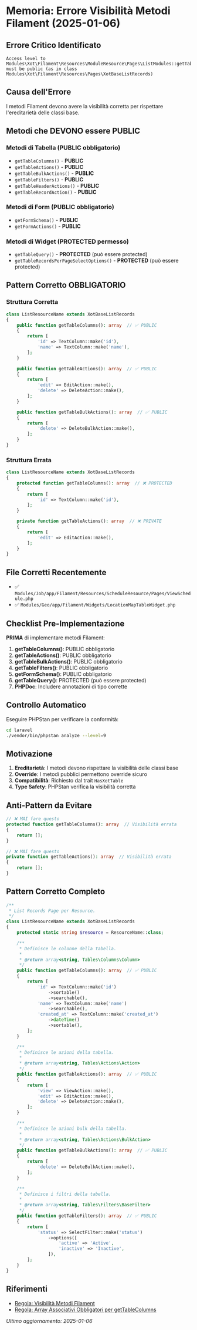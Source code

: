 # Memoria: Errore Visibilità Metodi Filament (2025-01-06)

## Errore Critico Identificato
```
Access level to Modules\Xot\Filament\Resources\ModuleResource\Pages\ListModules::getTableBulkActions() must be public (as in class Modules\Xot\Filament\Resources\Pages\XotBaseListRecords)
```

## Causa dell'Errore
I metodi Filament devono avere la visibilità corretta per rispettare l'ereditarietà delle classi base.

## Metodi che DEVONO essere PUBLIC

### Metodi di Tabella (PUBLIC obbligatorio)
- `getTableColumns()` - **PUBLIC**
- `getTableActions()` - **PUBLIC**
- `getTableBulkActions()` - **PUBLIC**
- `getTableFilters()` - **PUBLIC**
- `getTableHeaderActions()` - **PUBLIC**
- `getTableRecordAction()` - **PUBLIC**

### Metodi di Form (PUBLIC obbligatorio)
- `getFormSchema()` - **PUBLIC**
- `getFormActions()` - **PUBLIC**

### Metodi di Widget (PROTECTED permesso)
- `getTableQuery()` - **PROTECTED** (può essere protected)
- `getTableRecordsPerPageSelectOptions()` - **PROTECTED** (può essere protected)

## Pattern Corretto OBBLIGATORIO

### Struttura Corretta
```php
class ListResourceName extends XotBaseListRecords
{
    public function getTableColumns(): array  // ✅ PUBLIC
    {
        return [
            'id' => TextColumn::make('id'),
            'name' => TextColumn::make('name'),
        ];
    }

    public function getTableActions(): array  // ✅ PUBLIC
    {
        return [
            'edit' => EditAction::make(),
            'delete' => DeleteAction::make(),
        ];
    }

    public function getTableBulkActions(): array  // ✅ PUBLIC
    {
        return [
            'delete' => DeleteBulkAction::make(),
        ];
    }
}
```

### Struttura Errata
```php
class ListResourceName extends XotBaseListRecords
{
    protected function getTableColumns(): array  // ❌ PROTECTED
    {
        return [
            'id' => TextColumn::make('id'),
        ];
    }

    private function getTableActions(): array  // ❌ PRIVATE
    {
        return [
            'edit' => EditAction::make(),
        ];
    }
}
```

## File Corretti Recentemente
- ✅ `Modules/Job/app/Filament/Resources/ScheduleResource/Pages/ViewSchedule.php`
- ✅ `Modules/Geo/app/Filament/Widgets/LocationMapTableWidget.php`

## Checklist Pre-Implementazione

**PRIMA** di implementare metodi Filament:

1. **getTableColumns()**: PUBLIC obbligatorio
2. **getTableActions()**: PUBLIC obbligatorio
3. **getTableBulkActions()**: PUBLIC obbligatorio
4. **getTableFilters()**: PUBLIC obbligatorio
5. **getFormSchema()**: PUBLIC obbligatorio
6. **getTableQuery()**: PROTECTED (può essere protected)
7. **PHPDoc**: Includere annotazioni di tipo corrette

## Controllo Automatico

Eseguire PHPStan per verificare la conformità:
```bash
cd laravel
./vendor/bin/phpstan analyze --level=9
```

## Motivazione

1. **Ereditarietà**: I metodi devono rispettare la visibilità delle classi base
2. **Override**: I metodi pubblici permettono override sicuro
3. **Compatibilità**: Richiesto dal trait `HasXotTable`
4. **Type Safety**: PHPStan verifica la visibilità corretta

## Anti-Pattern da Evitare

```php
// ❌ MAI fare questo
protected function getTableColumns(): array  // Visibilità errata
{
    return [];
}

// ❌ MAI fare questo
private function getTableActions(): array  // Visibilità errata
{
    return [];
}
```

## Pattern Corretto Completo

```php
/**
 * List Records Page per Resource.
 */
class ListResourceName extends XotBaseListRecords
{
    protected static string $resource = ResourceName::class;

    /**
     * Definisce le colonne della tabella.
     *
     * @return array<string, Tables\Columns\Column>
     */
    public function getTableColumns(): array  // ✅ PUBLIC
    {
        return [
            'id' => TextColumn::make('id')
                ->sortable()
                ->searchable(),
            'name' => TextColumn::make('name')
                ->searchable(),
            'created_at' => TextColumn::make('created_at')
                ->dateTime()
                ->sortable(),
        ];
    }

    /**
     * Definisce le azioni della tabella.
     *
     * @return array<string, Tables\Actions\Action>
     */
    public function getTableActions(): array  // ✅ PUBLIC
    {
        return [
            'view' => ViewAction::make(),
            'edit' => EditAction::make(),
            'delete' => DeleteAction::make(),
        ];
    }

    /**
     * Definisce le azioni bulk della tabella.
     *
     * @return array<string, Tables\Actions\BulkAction>
     */
    public function getTableBulkActions(): array  // ✅ PUBLIC
    {
        return [
            'delete' => DeleteBulkAction::make(),
        ];
    }

    /**
     * Definisce i filtri della tabella.
     *
     * @return array<string, Tables\Filters\BaseFilter>
     */
    public function getTableFilters(): array  // ✅ PUBLIC
    {
        return [
            'status' => SelectFilter::make('status')
                ->options([
                    'active' => 'Active',
                    'inactive' => 'Inactive',
                ]),
        ];
    }
}
```

## Riferimenti

- [Regola: Visibilità Metodi Filament](.cursor/rules/filament-method-visibility.md)
- [Regola: Array Associativi Obbligatori per getTableColumns](.cursor/rules/filament-table-columns-array-keys.md)

*Ultimo aggiornamento: 2025-01-06* 